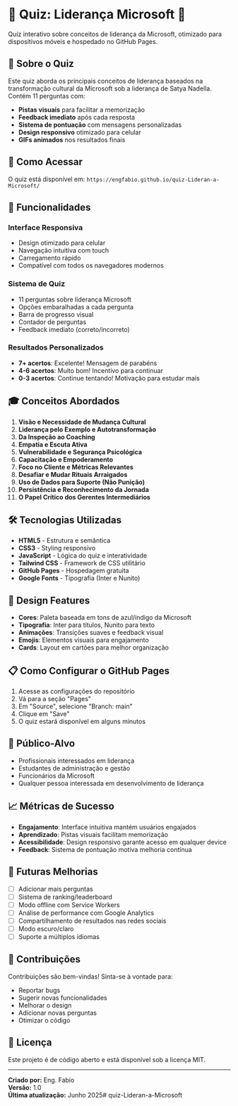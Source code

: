 # 🧠 Quiz: Liderança Microsoft 🧠

Quiz interativo sobre conceitos de liderança da Microsoft, otimizado para dispositivos móveis e hospedado no GitHub Pages.

## 🎯 Sobre o Quiz

Este quiz aborda os principais conceitos de liderança baseados na transformação cultural da Microsoft sob a liderança de Satya Nadella. Contém 11 perguntas com:

- **Pistas visuais** para facilitar a memorização
- **Feedback imediato** após cada resposta
- **Sistema de pontuação** com mensagens personalizadas
- **Design responsivo** otimizado para celular
- **GIFs animados** nos resultados finais

## 🚀 Como Acessar

O quiz está disponível em: `https://engfabio.github.io/quiz-Lideran-a-Microsoft/`

## 📱 Funcionalidades

### Interface Responsiva
- Design otimizado para celular
- Navegação intuitiva com touch
- Carregamento rápido
- Compatível com todos os navegadores modernos

### Sistema de Quiz
- 11 perguntas sobre liderança Microsoft
- Opções embaralhadas a cada pergunta
- Barra de progresso visual
- Contador de perguntas
- Feedback imediato (correto/incorreto)

### Resultados Personalizados
- **7+ acertos**: Excelente! Mensagem de parabéns
- **4-6 acertos**: Muito bom! Incentivo para continuar
- **0-3 acertos**: Continue tentando! Motivação para estudar mais

## 🎓 Conceitos Abordados

1. **Visão e Necessidade de Mudança Cultural**
2. **Liderança pelo Exemplo e Autotransformação**
3. **Da Inspeção ao Coaching**
4. **Empatia e Escuta Ativa**
5. **Vulnerabilidade e Segurança Psicológica**
6. **Capacitação e Empoderamento**
7. **Foco no Cliente e Métricas Relevantes**
8. **Desafiar e Mudar Rituais Arraigados**
9. **Uso de Dados para Suporte (Não Punição)**
10. **Persistência e Reconhecimento da Jornada**
11. **O Papel Crítico dos Gerentes Intermediários**

## 🛠️ Tecnologias Utilizadas

- **HTML5** - Estrutura e semântica
- **CSS3** - Styling responsivo
- **JavaScript** - Lógica do quiz e interatividade
- **Tailwind CSS** - Framework de CSS utilitário
- **GitHub Pages** - Hospedagem gratuita
- **Google Fonts** - Tipografia (Inter e Nunito)

## 🎨 Design Features

- **Cores**: Paleta baseada em tons de azul/índigo da Microsoft
- **Tipografia**: Inter para títulos, Nunito para texto
- **Animações**: Transições suaves e feedback visual
- **Emojis**: Elementos visuais para engajamento
- **Cards**: Layout em cartões para melhor organização

## 📋 Como Configurar o GitHub Pages

1. Acesse as configurações do repositório
2. Vá para a seção "Pages"
3. Em "Source", selecione "Branch: main"
4. Clique em "Save"
5. O quiz estará disponível em alguns minutos

## 🎯 Público-Alvo

- Profissionais interessados em liderança
- Estudantes de administração e gestão
- Funcionários da Microsoft
- Qualquer pessoa interessada em desenvolvimento de liderança

## 📈 Métricas de Sucesso

- **Engajamento**: Interface intuitiva mantém usuários engajados
- **Aprendizado**: Pistas visuais facilitam memorização
- **Acessibilidade**: Design responsivo garante acesso em qualquer device
- **Feedback**: Sistema de pontuação motiva melhoria contínua

## 🔄 Futuras Melhorias

- [ ] Adicionar mais perguntas
- [ ] Sistema de ranking/leaderboard
- [ ] Modo offline com Service Workers
- [ ] Análise de performance com Google Analytics
- [ ] Compartilhamento de resultados nas redes sociais
- [ ] Modo escuro/claro
- [ ] Suporte a múltiplos idiomas

## 🤝 Contribuições

Contribuições são bem-vindas! Sinta-se à vontade para:

- Reportar bugs
- Sugerir novas funcionalidades
- Melhorar o design
- Adicionar novas perguntas
- Otimizar o código

## 📄 Licença

Este projeto é de código aberto e está disponível sob a licença MIT.

---

**Criado por:** Eng. Fabio  
**Versão:** 1.0  
**Última atualização:** Junho 2025# quiz-Lideran-a-Microsoft